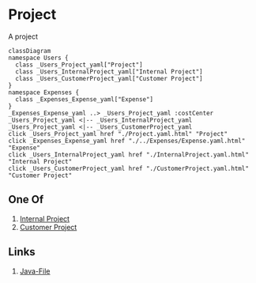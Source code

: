 # Project
A project
```mermaid
classDiagram
namespace Users {
  class _Users_Project_yaml["Project"]
  class _Users_InternalProject_yaml["Internal Project"]
  class _Users_CustomerProject_yaml["Customer Project"]
}
namespace Expenses {
  class _Expenses_Expense_yaml["Expense"]
}
_Expenses_Expense_yaml ..> _Users_Project_yaml :costCenter
_Users_Project_yaml <|-- _Users_InternalProject_yaml 
_Users_Project_yaml <|-- _Users_CustomerProject_yaml 
click _Users_Project_yaml href "./Project.yaml.html" "Project"
click _Expenses_Expense_yaml href "./../Expenses/Expense.yaml.html" "Expense"
click _Users_InternalProject_yaml href "./InternalProject.yaml.html" "Internal Project"
click _Users_CustomerProject_yaml href "./CustomerProject.yaml.html" "Customer Project"
```

## One Of
1. [Internal Project](./InternalProject.yaml.md)
1. [Customer Project](./CustomerProject.yaml.md)

## Links
1. [Java-File](./java/Project.java)
